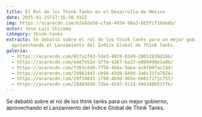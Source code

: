 ```yaml
---
title: El Rol de los Think Tanks en el Desarrollo de México
date: 2015-01-25T17:35:50.932Z
img: https://ucarecdn.com/b2e8da56-cfae-4934-98a3-bb5f1f16de6b/
autor: Jose Luis Chicoma
category: think-tanks
extracto: Se debatió sobre el rol de los think tanks para un mejor gobierno,
  aprovechando el Lanzamiento del Índice Global de Think Tanks.
galeria:
  - https://ucarecdn.com/81fa1f83-5de3-4078-8349-28652838d266/
  - https://ucarecdn.com/ee87e52e-377e-4267-ba37-e809490e1a0b/
  - https://ucarecdn.com/f263cddd-7758-4b6a-9aea-ac6f897ac144/
  - https://ucarecdn.com/299624d2-cb94-43d9-849d-1a0c31fa7824/
  - https://ucarecdn.com/29f34833-1790-4b9d-965e-66017171c757/
  - https://ucarecdn.com/28403d40-72be-4597-9114-494340b51ffb/
---
```

Se debatió sobre el rol de los think tanks para un mejor gobierno, aprovechando el Lanzamiento del Índice Global de Think Tanks.